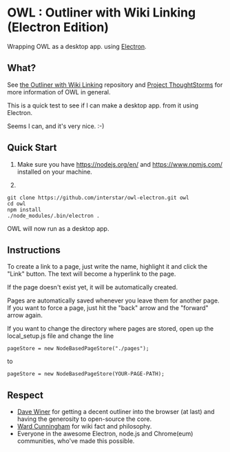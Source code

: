 OWL : Outliner with Wiki Linking (Electron Edition)
===================================================

Wrapping OWL as a desktop app. using [Electron](http://electron.atom.io/).

What?
-----

See [the Outliner with Wiki Linking](https://github.com/interstar/OWL) repository and [Project ThoughtStorms]() for more information of OWL in general.

This is a quick test to see if I can make a desktop app. from it using Electron.

Seems I can, and it's very nice. :-)


Quick Start
-----------

  1) Make sure you have https://nodejs.org/en/ and https://www.npmjs.com/ installed on your machine.

  2)

    git clone https://github.com/interstar/owl-electron.git owl
    cd owl
    npm install
    ./node_modules/.bin/electron .


OWL will now run as a desktop app.


Instructions
------------

To create a link to a page, just write the name, highlight it and click the "Link" button. The text will become a hyperlink to the page.

If the page doesn't exist yet, it will be automatically created.

Pages are automatically saved whenever you leave them for another page. If you want to force a page, just hit the "back" arrow and the "forward" arrow again.

If you want to change the directory where pages are stored, open up the local_setup.js file and change the line 

    pageStore = new NodeBasedPageStore("./pages");
    
to 

    pageStore = new NodeBasedPageStore(YOUR-PAGE-PATH);


Respect
-------
* [Dave Winer](http://scripting.com/) for getting a decent outliner into the browser (at last) and having the generosity to open-source the core.
* [Ward Cunningham](https://github.com/WardCunningham/) for wiki fact and philosophy.
* Everyone in the awesome Electron, node.js and Chrome(eum) communities, who've made this possible.

